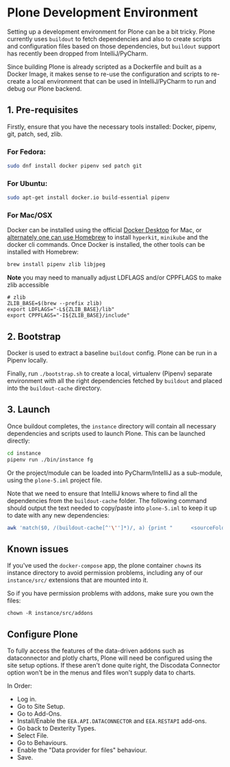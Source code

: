 # Plone Development Environment

Setting up a development environment for Plone can be a bit tricky. Plone currently uses `buildout` to fetch
dependencies and also to create scripts and configuration files based on those dependencies, but `buildout` support has recently been dropped from IntelliJ/PyCharm.

Since building Plone is already scripted as a Dockerfile and built as a Docker Image, it makes sense to re-use the configuration and scripts to re-create a local environment that can be used in IntelliJ/PyCharm to run and debug our Plone backend.

## 1. Pre-requisites

Firstly, ensure that you have the necessary tools installed: Docker, pipenv, git, patch, sed, zlib.

### For Fedora:
```bash
sudo dnf install docker pipenv sed patch git
```

### For Ubuntu:
```bash
sudo apt-get install docker.io build-essential pipenv
```

### For Mac/OSX

Docker can be installed using the official [Docker Desktop](https://www.docker.com/products/docker-desktop) for Mac, or [alternately one can use Homebrew](https://dhwaneetbhatt.com/blog/run-docker-without-docker-desktop-on-macos)
to install `hyperkit`, `minikube` and the docker cli commands. Once Docker is installed, the other tools can be installed with Homebrew:

```bash
brew install pipenv zlib libjpeg
```

**Note** you may need to manually adjust LDFLAGS and/or CPPFLAGS to make zlib accessible
```
# zlib
ZLIB_BASE=$(brew --prefix zlib)
export LDFLAGS="-L${ZLIB_BASE}/lib"
export CPPFLAGS="-I${ZLIB_BASE}/include"
```

## 2. Bootstrap
Docker is used to extract a baseline `buildout` config. Plone can be run in a Pipenv locally.

Finally, run `./bootstrap.sh` to create a local, virtualenv (Pipenv) separate environment with all the right dependencies fetched by `buildout` and placed into the `buildout-cache` directory.

## 3. Launch

Once buildout completes, the `instance` directory will contain all necessary dependencies and scripts used to launch Plone. This can be launched directly:
```bash
cd instance
pipenv run ./bin/instance fg
```

Or the project/module can be loaded into PyCharm/IntelliJ as a sub-module, using the `plone-5.iml` project file.

Note that we need to ensure that IntelliJ knows where to find all the dependencies from the `buildout-cache` folder. The following command should output the text needed to copy/paste into `plone-5.iml` to keep it up to date with any new dependencies:

```bash
awk 'match($0, /(buildout-cache[^'\'']*)/, a) {print "      <sourceFolder url=\"file://$MODULE_DIR$/" a[1] "\" isTestSource=\"false\" />"}' instance/bin/instance
```

## Known issues

If you've used the `docker-compose` app, the plone container `chown`s its instance directory to avoid permission problems, including any of our `instance/src/` extensions that are mounted into it.

So if you have permission problems with addons, make sure you own the files:

`chown -R instance/src/addons`

## Configure Plone

To fully access the features of the data-driven addons such as dataconnector and plotly charts, Plone will need be configured using the site setup options. If these aren't done quite right, the Discodata Connector option won't be in the menus and files won't supply data to charts.

In Order:
- Log in.
- Go to Site Setup.
- Go to Add-Ons.
- Install/Enable the `EEA.API.DATACONNECTOR` and `EEA.RESTAPI` add-ons.
- Go back to Dexterity Types.
- Select File.
- Go to Behaviours.
- Enable the "Data provider for files" behaviour.
- Save.
